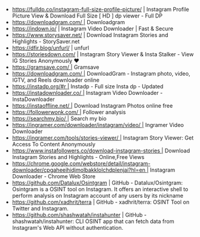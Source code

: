 - https://fulldp.co/instagram-full-size-profile-picture/ | Instagram Profile Picture View & Download Full Size [ HD ] dp viewer - Full DP
- https://downloadgram.com/ | Downloadgram
- https://indown.io/ | Instagram Video Downloader | Fast & Secure
- https://www.storysaver.net/ | Download Instagram Stories and Highlights - StorySaver.net
- https://dfir.blog/unfurl/ | unfurl
- https://storiesdown.com/ | Instagram Story Viewer & Insta Stalker - View IG Stories Anonymously ❤️
- https://gramsave.com/ | Gramsave
- https://downloadgram.com/ | DownloadGram - Instagram photo, video, IGTV, and Reels downloader online
- https://instadp.org/#r | Instadp - Full size Insta dp - Updated
- https://instadownloader.co/ | Instagram Video Downloader - InstaDownloader
- https://instaoffline.net/ | Download Instagram Photos online free
- https://followerwonk.com/ | Follower analysis
- https://searchmy.bio/ | Search my bio
- https://ingramer.com/downloader/instagram/video/ | Ingramer Video Downloader
- https://ingramer.com/tools/stories-viewer/ | Instagram Story Viewer: Get Access To Content Anonymously
- https://www.instafollowers.co/download-instagram-stories | Download Instagram Stories and Highlights - Online,Free Views
- https://chrome.google.com/webstore/detail/instagram-downloader/cpgaheeihidjmolbakklolchdplenjai?hl=en | Instagram Downloader - Chrome Web Store
- https://github.com/Datalux/Osintgram | GitHub - Datalux/Osintgram: Osintgram is a OSINT tool on Instagram. It offers an interactive shell to perform analysis on Instagram account of any users by its nickname
- https://github.com/xadhrit/terra | GitHub - xadhrit/terra: OSINT Tool on Twitter and Instagram.
- https://github.com/shashwatah/instahunter | GitHub - shashwatah/instahunter: CLI OSINT app that can fetch data from Instagram's Web API without authentication.
